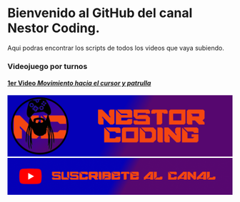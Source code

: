 # Bienvenido al GitHub del canal Nestor Coding.
Aqui podras encontrar los scripts de todos los videos que vaya subiendo.

### Videojuego por turnos

#### [1er Video ***Movimiento hacia el cursor y patrulla***](https://www.youtube.com/watch?v=S7zdz3M9q-E&t=1s&ab_channel=NestorCoding "Link al video")






[![1][ImagenCanal]][youtube]
[![2][ImagenSubs]][susbcribe]


[turnosRepo]:https://github.com/Nestortillo/JuegoTurnos.git "Link al repositorio"
[youtube]:https://www.youtube.com/channel/UCzG0AJwQ5GVvGmw1ofyo73w "Canal Nestor Coding"
[susbcribe]:https://www.youtube.com/channel/UCzG0AJwQ5GVvGmw1ofyo73w?sub_confirmation=1 "Suscribete a mi canal"
[ImagenCanal]:GitHubCanal.png
[ImagenSubs]:https://github.com/Nestortillo/Nestortillo/blob/91b334a4b63b36e33d2c272e5f695daeb3d2e634/SubsLogo.png
